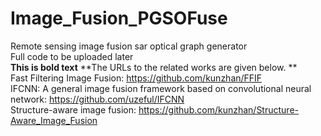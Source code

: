 # Image_Fusion_PGSOFuse
Remote sensing image fusion sar optical graph generator<br/>
Full code to be uploaded later<br/>
**This is bold text**
**The URLs to the related works are given below. ** <br/>
Fast Filtering Image Fusion: https://github.com/kunzhan/FFIF <br/>
IFCNN: A general image fusion framework based on convolutional neural network: https://github.com/uzeful/IFCNN <br/>
Structure-aware image fusion: https://github.com/kunzhan/Structure-Aware_Image_Fusion <br/>
